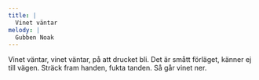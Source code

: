 ```yaml
---
title: |
  Vinet väntar
melody: |
  Gubben Noak
---
```

Vinet väntar, vinet väntar,
på att drucket bli.
Det är smått förläget,
känner ej till vägen.
Sträck fram handen, fukta tanden.
Så går vinet ner.